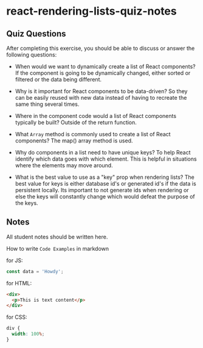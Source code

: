 # react-rendering-lists-quiz-notes

## Quiz Questions

After completing this exercise, you should be able to discuss or answer the following questions:

- When would we want to dynamically create a list of React components?
  If the component is going to be dynamically changed, either sorted or filtered or the data being different.

- Why is it important for React components to be data-driven?
  So they can be easily reused with new data instead of having to recreate the same thing several times.

- Where in the component code would a list of React components typically be built?
  Outside of the return function.

- What `Array` method is commonly used to create a list of React components?
  The map() array method is used.

- Why do components in a list need to have unique keys?
  To help React identify which data goes with which element. This is helpful in situations where the elements may move around.

- What is the best value to use as a "key" prop when rendering lists?
  The best value for keys is either database id's or generated id's if the data is persistent locally. Its important to not generate ids when rendering or else the keys will constantly change which would defeat the purpose of the keys.

## Notes

All student notes should be written here.

How to write `Code Examples` in markdown

for JS:

```javascript
const data = 'Howdy';
```

for HTML:

```html
<div>
  <p>This is text content</p>
</div>
```

for CSS:

```css
div {
  width: 100%;
}
```
